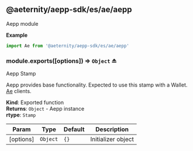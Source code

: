 <a id="module_@aeternity/aepp-sdk/es/ae/aepp"></a>

## @aeternity/aepp-sdk/es/ae/aepp
Aepp module

**Example**  
```js
import Ae from '@aeternity/aepp-sdk/es/ae/aepp'
```
<a id="exp_module_@aeternity/aepp-sdk/es/ae/aepp--module.exports"></a>

### module.exports([options]) ⇒ `Object` ⏏
Aepp Stamp

Aepp provides base functionality.
Expected to use this stamp with a Wallet.
[Ae](#exp_module_@aeternity/aepp-sdk/es/ae--Ae) clients.

**Kind**: Exported function  
**Returns**: `Object` - Aepp instance  
**rtype**: `Stamp`

| Param | Type | Default | Description |
| --- | --- | --- | --- |
| [options] | `Object` | <code>{}</code> | Initializer object |

